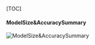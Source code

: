 [TOC]



#### ModelSize&AccuracySummary

![**ModelSize&AccuracySummary**](https://github.com/mikelu-shanghai/TypicalCNN-ModelEvolution/blob/master/images/ModelSize%26AccuracySummary.jpg)



